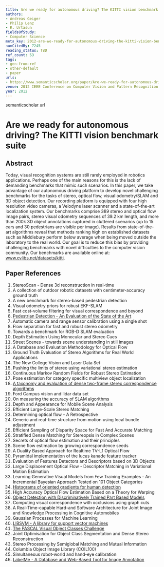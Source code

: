 ```yaml
---
title: Are we ready for autonomous driving? The KITTI vision benchmark suite
authors:
- Andreas Geiger
- Philip Lenz
- R. Urtasun
fieldsOfStudy:
- Computer Science
meta_key: 2012-are-we-ready-for-autonomous-driving-the-kitti-vision-benchmark-suite
numCitedBy: 7245
reading_status: TBD
ref_count: 53
tags:
- gen-from-ref
- other-default
- paper
urls:
- https://www.semanticscholar.org/paper/Are-we-ready-for-autonomous-driving-The-KITTI-suite-Geiger-Lenz/de5b0fd02ea4f4d67fe3ae0d74603b9822df4e42?sort=total-citations
venue: 2012 IEEE Conference on Computer Vision and Pattern Recognition
year: 2012
---
```


[semanticscholar url](https://www.semanticscholar.org/paper/Are-we-ready-for-autonomous-driving-The-KITTI-suite-Geiger-Lenz/de5b0fd02ea4f4d67fe3ae0d74603b9822df4e42?sort=total-citations)

# Are we ready for autonomous driving? The KITTI vision benchmark suite

## Abstract

Today, visual recognition systems are still rarely employed in robotics applications. Perhaps one of the main reasons for this is the lack of demanding benchmarks that mimic such scenarios. In this paper, we take advantage of our autonomous driving platform to develop novel challenging benchmarks for the tasks of stereo, optical flow, visual odometry/SLAM and 3D object detection. Our recording platform is equipped with four high resolution video cameras, a Velodyne laser scanner and a state-of-the-art localization system. Our benchmarks comprise 389 stereo and optical flow image pairs, stereo visual odometry sequences of 39.2 km length, and more than 200k 3D object annotations captured in cluttered scenarios (up to 15 cars and 30 pedestrians are visible per image). Results from state-of-the-art algorithms reveal that methods ranking high on established datasets such as Middlebury perform below average when being moved outside the laboratory to the real world. Our goal is to reduce this bias by providing challenging benchmarks with novel difficulties to the computer vision community. Our benchmarks are available online at: www.cvlibs.net/datasets/kitti.

## Paper References

1. StereoScan - Dense 3d reconstruction in real-time
2. A collection of outdoor robotic datasets with centimeter-accuracy ground truth
3. A new benchmark for stereo-based pedestrian detection
4. Visual odometry priors for robust EKF-SLAM
5. Fast cost-volume filtering for visual correspondence and beyond
6. [Pedestrian Detection - An Evaluation of the State of the Art](2012-pedestrian-detection-an-evaluation-of-the-state-of-the-art)
7. Automatic camera and range sensor calibration using a single shot
8. Flow separation for fast and robust stereo odometry
9. Towards a benchmark for RGB-D SLAM evaluation
10. Depth Estimation Using Monocular and Stereo Cues
11. Street Scenes - towards scene understanding in still images
12. A Database and Evaluation Methodology for Optical Flow
13. Ground Truth Evaluation of Stereo Algorithms for Real World Applications
14. The New College Vision and Laser Data Set
15. Pushing the limits of stereo using variational stereo estimation
16. Continuous Markov Random Fields for Robust Stereo Estimation
17. Pose estimation for category specific multiview object localization
18. [A taxonomy and evaluation of dense two-frame stereo correspondence algorithms](2001-a-taxonomy-and-evaluation-of-dense-two-frame-stereo-correspondence-algorithms)
19. Ford Campus vision and lidar data set
20. On measuring the accuracy of SLAM algorithms
21. Depth and Appearance for Mobile Scene Analysis
22. Efficient Large-Scale Stereo Matching
23. Determining optical flow - A Retrospective
24. Generic and real-time structure from motion using local bundle adjustment
25. Efficient Sampling of Disparity Space for Fast And Accurate Matching
26. Stratified Dense Matching for Stereopsis in Complex Scenes
27. Secrets of optical flow estimation and their principles
28. Scene flow estimation by growing correspondence seeds
29. A Duality Based Approach for Realtime TV-L1 Optical Flow
30. Pyramidal implementation of the lucas kanade feature tracker
31. Evaluation of Features Detectors and Descriptors based on 3D Objects
32. Large Displacement Optical Flow - Descriptor Matching in Variational Motion Estimation
33. Learning Generative Visual Models from Few Training Examples - An Incremental Bayesian Approach Tested on 101 Object Categories
34. [Histograms of oriented gradients for human detection](2005-histograms-of-oriented-gradients-for-human-detection)
35. High Accuracy Optical Flow Estimation Based on a Theory for Warping
36. [Object Detection with Discriminatively Trained Part Based Models](2009-object-detection-with-discriminatively-trained-part-based-models)
37. Computing visual correspondence with occlusions using graph cuts
38. A Real-Time-capable Hard-and Software Architecture for Joint Image and Knowledge Processing in Cognitive Automobiles
39. Gaussian Processes for Machine Learning
40. [LIBSVM - A library for support vector machines](2011-libsvm-a-library-for-support-vector-machines)
41. [The PASCAL Visual Object Classes Challenge](2006-the-pascal-visual-object-classes-challenge)
42. Joint Optimisation for Object Class Segmentation and Dense Stereo Reconstruction
43. Stereo Processing by Semiglobal Matching and Mutual Information
44. Columbia Object Image Library (COIL100)
45. Simultaneous robot-world and hand-eye calibration
46. [LabelMe - A Database and Web-Based Tool for Image Annotation](2007-labelme-a-database-and-web-based-tool-for-image-annotation)
